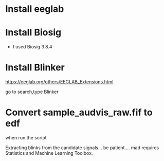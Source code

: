 # Install eeglab

# Install Biosig
- I used Biosig 3.8.4
# Install Blinker

https://eeglab.org/others/EEGLAB_Extensions.html

go to search,type Blinker

# Convert sample_audvis_raw.fif to edf

when run the script

Extracting blinks from the candidate signals... be patient....
mad requires Statistics and Machine Learning Toolbox.
